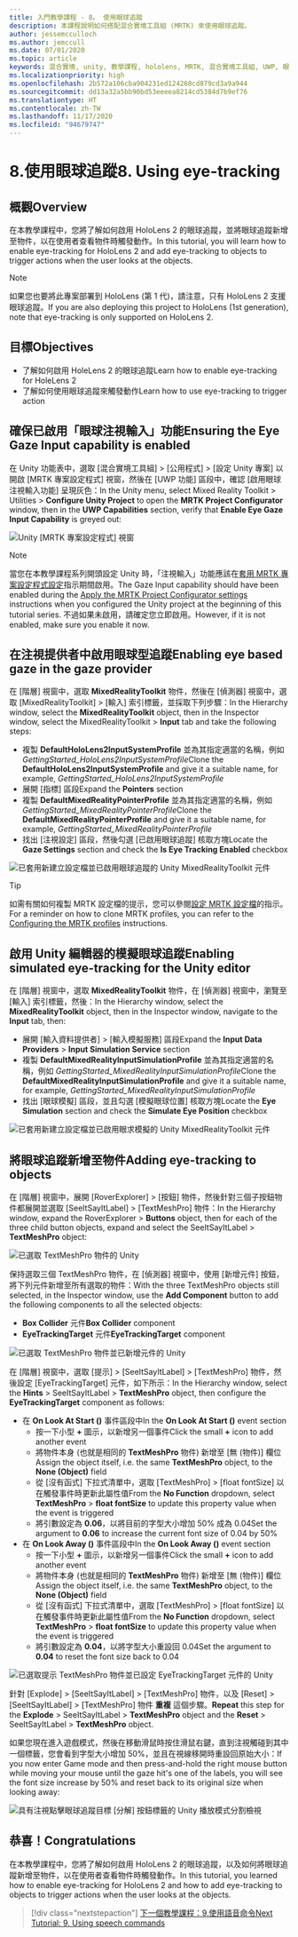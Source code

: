 ```yaml
---
title: 入門教學課程 - 8。 使用眼球追蹤
description: 本課程說明如何搭配混合實境工具組 (MRTK) 來使用眼球追蹤。
author: jessemcculloch
ms.author: jemccull
ms.date: 07/01/2020
ms.topic: article
keywords: 混合實境, unity, 教學課程, hololens, MRTK, 混合實境工具組, UWP, 眼球追蹤
ms.localizationpriority: high
ms.openlocfilehash: 2b572a106cba904231ed124260cd879cd3a9a944
ms.sourcegitcommit: dd13a32a5bb90bd53eeeea8214cd5384d7b9ef76
ms.translationtype: HT
ms.contentlocale: zh-TW
ms.lasthandoff: 11/17/2020
ms.locfileid: "94679747"
---
```

# <a name="8-using-eye-tracking"></a><span data-ttu-id="7fba9-105">8.使用眼球追蹤</span><span class="sxs-lookup"><span data-stu-id="7fba9-105">8. Using eye-tracking</span></span>

## <a name="overview"></a><span data-ttu-id="7fba9-106">概觀</span><span class="sxs-lookup"><span data-stu-id="7fba9-106">Overview</span></span>

<span data-ttu-id="7fba9-107">在本教學課程中，您將了解如何啟用 HoloLens 2 的眼球追蹤，並將眼球追蹤新增至物件，以在使用者查看物件時觸發動作。</span><span class="sxs-lookup"><span data-stu-id="7fba9-107">In this tutorial, you will learn how to enable eye-tracking for HoloLens 2 and add eye-tracking to objects to trigger actions when the user looks at the objects.</span></span>

> [!NOTE]
> <span data-ttu-id="7fba9-108">如果您也要將此專案部署到 HoloLens (第 1 代)，請注意，只有 HoloLens 2 支援眼球追蹤。</span><span class="sxs-lookup"><span data-stu-id="7fba9-108">If you are also deploying this project to HoloLens (1st generation), note that eye-tracking is only supported on HoloLens 2.</span></span>

## <a name="objectives"></a><span data-ttu-id="7fba9-109">目標</span><span class="sxs-lookup"><span data-stu-id="7fba9-109">Objectives</span></span>

* <span data-ttu-id="7fba9-110">了解如何啟用 HoleLens 2 的眼球追蹤</span><span class="sxs-lookup"><span data-stu-id="7fba9-110">Learn how to enable eye-tracking for HoleLens 2</span></span>
* <span data-ttu-id="7fba9-111">了解如何使用眼球追蹤來觸發動作</span><span class="sxs-lookup"><span data-stu-id="7fba9-111">Learn how to use eye-tracking to trigger action</span></span>

## <a name="ensuring-the-eye-gaze-input-capability-is-enabled"></a><span data-ttu-id="7fba9-112">確保已啟用「眼球注視輸入」功能</span><span class="sxs-lookup"><span data-stu-id="7fba9-112">Ensuring the Eye Gaze Input capability is enabled</span></span>

<span data-ttu-id="7fba9-113">在 Unity 功能表中，選取 [混合實境工具組] > [公用程式] > [設定 Unity 專案] 以開啟 [MRTK 專案設定程式] 視窗，然後在 [UWP 功能] 區段中，確認 [啟用眼球注視輸入功能] 呈現灰色：</span><span class="sxs-lookup"><span data-stu-id="7fba9-113">In the Unity menu, select Mixed Reality Toolkit > Utilities > **Configure Unity Project** to open the **MRTK Project Configurator** window, then in the **UWP Capabilities** section, verify that **Enable Eye Gaze Input Capability** is greyed out:</span></span>

![Unity [MRTK 專案設定程式] 視窗](images/mr-learning-base/base-08-section1-step1-1.png)

> [!NOTE]
> <span data-ttu-id="7fba9-115">當您在本教學課程系列開頭設定 Unity 時，「注視輸入」功能應該在[套用 MRTK 專案設定程式設定](mr-learning-base-02.md#1-apply-the-mrtk-project-configurator-settings)指示期間啟用。</span><span class="sxs-lookup"><span data-stu-id="7fba9-115">The Gaze Input capability should have been enabled during the [Apply the MRTK Project Configurator settings](mr-learning-base-02.md#1-apply-the-mrtk-project-configurator-settings) instructions when you configured the Unity project at the beginning of this tutorial series.</span></span> <span data-ttu-id="7fba9-116">不過如果未啟用，請確定您立即啟用。</span><span class="sxs-lookup"><span data-stu-id="7fba9-116">However, if it is not enabled, make sure you enable it now.</span></span>

## <a name="enabling-eye-based-gaze-in-the-gaze-provider"></a><span data-ttu-id="7fba9-117">在注視提供者中啟用眼球型追蹤</span><span class="sxs-lookup"><span data-stu-id="7fba9-117">Enabling eye based gaze in the gaze provider</span></span>

<span data-ttu-id="7fba9-118">在 [階層] 視窗中，選取 **MixedRealityToolkit** 物件，然後在 [偵測器] 視窗中，選取 [MixedRealityToolkit] > [輸入] 索引標籤，並採取下列步驟：</span><span class="sxs-lookup"><span data-stu-id="7fba9-118">In the Hierarchy window, select the **MixedRealityToolkit** object, then in the Inspector window, select the MixedRealityToolkit > **Input** tab and take the following steps:</span></span>

* <span data-ttu-id="7fba9-119">複製 **DefaultHoloLens2InputSystemProfile** 並為其指定適當的名稱，例如 _GettingStarted_HoloLens2InputSystemProfile_</span><span class="sxs-lookup"><span data-stu-id="7fba9-119">Clone the **DefaultHoloLens2InputSystemProfile** and give it a suitable name, for example, _GettingStarted_HoloLens2InputSystemProfile_</span></span>
* <span data-ttu-id="7fba9-120">展開 [指標] 區段</span><span class="sxs-lookup"><span data-stu-id="7fba9-120">Expand the **Pointers** section</span></span>
* <span data-ttu-id="7fba9-121">複製 **DefaultMixedRealityPointerProfile** 並為其指定適當的名稱，例如 _GettingStarted_MixedRealityPointerProfile_</span><span class="sxs-lookup"><span data-stu-id="7fba9-121">Clone the **DefaultMixedRealityPointerProfile** and give it a suitable name, for example, _GettingStarted_MixedRealityPointerProfile_</span></span>
* <span data-ttu-id="7fba9-122">找出 [注視設定] 區段，然後勾選 [已啟用眼球追蹤] 核取方塊</span><span class="sxs-lookup"><span data-stu-id="7fba9-122">Locate the **Gaze Settings** section and check the **Is Eye Tracking Enabled** checkbox</span></span>

![已套用新建立設定檔並已啟用眼球追蹤的 Unity MixedRealityToolkit 元件](images/mr-learning-base/base-08-section2-step1-1.png)

> [!TIP]
> <span data-ttu-id="7fba9-124">如需有關如何複製 MRTK 設定檔的提示，您可以參閱[設定 MRTK 設定檔](mr-learning-base-03.md)的指示。</span><span class="sxs-lookup"><span data-stu-id="7fba9-124">For a reminder on how to clone MRTK profiles, you can refer to the [Configuring the MRTK profiles](mr-learning-base-03.md) instructions.</span></span>

## <a name="enabling-simulated-eye-tracking-for-the-unity-editor"></a><span data-ttu-id="7fba9-125">啟用 Unity 編輯器的模擬眼球追蹤</span><span class="sxs-lookup"><span data-stu-id="7fba9-125">Enabling simulated eye-tracking for the Unity editor</span></span>

<span data-ttu-id="7fba9-126">在 [階層] 視窗中，選取 **MixedRealityToolkit** 物件，在 [偵測器] 視窗中，瀏覽至 [輸入] 索引標籤，然後：</span><span class="sxs-lookup"><span data-stu-id="7fba9-126">In the Hierarchy window, select the **MixedRealityToolkit** object, then in the Inspector window, navigate to the **Input** tab, then:</span></span>

* <span data-ttu-id="7fba9-127">展開 [輸入資料提供者]  >  [輸入模擬服務] 區段</span><span class="sxs-lookup"><span data-stu-id="7fba9-127">Expand the **Input Data Providers** > **Input Simulation Service** section</span></span>
* <span data-ttu-id="7fba9-128">複製 **DefaultMixedRealityInputSimulationProfile** 並為其指定適當的名稱，例如 _GettingStarted_MixedRealityInputSimulationProfile_</span><span class="sxs-lookup"><span data-stu-id="7fba9-128">Clone the **DefaultMixedRealityInputSimulationProfile** and give it a suitable name, for example, _GettingStarted_MixedRealityInputSimulationProfile_</span></span>
* <span data-ttu-id="7fba9-129">找出 [眼球模擬] 區段，並且勾選 [模擬眼球位置] 核取方塊</span><span class="sxs-lookup"><span data-stu-id="7fba9-129">Locate the **Eye Simulation** section and check the **Simulate Eye Position** checkbox</span></span>

![已套用新建立設定檔並已啟用眼求模擬的 Unity MixedRealityToolkit 元件](images/mr-learning-base/base-08-section3-step1-1.png)

## <a name="adding-eye-tracking-to-objects"></a><span data-ttu-id="7fba9-131">將眼球追蹤新增至物件</span><span class="sxs-lookup"><span data-stu-id="7fba9-131">Adding eye-tracking to objects</span></span>

<span data-ttu-id="7fba9-132">在 [階層] 視窗中，展開 [RoverExplorer] > [按鈕] 物件，然後針對三個子按鈕物件都展開並選取 [SeeItSayItLabel] > [TextMeshPro] 物件：</span><span class="sxs-lookup"><span data-stu-id="7fba9-132">In the Hierarchy window, expand the RoverExplorer > **Buttons** object, then for each of the three child button objects, expand and select the SeeItSayItLabel > **TextMeshPro** object:</span></span>

![已選取 TextMeshPro 物件的 Unity](images/mr-learning-base/base-08-section4-step1-1.png)

<span data-ttu-id="7fba9-134">保持選取三個 TextMeshPro 物件，在 [偵測器] 視窗中，使用 [新增元件] 按鈕，將下列元件新增至所有選取的物件：</span><span class="sxs-lookup"><span data-stu-id="7fba9-134">With the three TextMeshPro objects still selected, in the Inspector window, use the **Add Component** button to add the following components to all the selected objects:</span></span>

* <span data-ttu-id="7fba9-135">**Box Collider** 元件</span><span class="sxs-lookup"><span data-stu-id="7fba9-135">**Box Collider** component</span></span>
* <span data-ttu-id="7fba9-136">**EyeTrackingTarget** 元件</span><span class="sxs-lookup"><span data-stu-id="7fba9-136">**EyeTrackingTarget** component</span></span>

![已選取 TextMeshPro 物件並已新增元件的 Unity](images/mr-learning-base/base-08-section4-step1-2.png)

<span data-ttu-id="7fba9-138">在 [階層] 視窗中，選取 [提示] > [SeeItSayItLabel] > [TextMeshPro] 物件，然後設定 [EyeTrackingTarget] 元件，如下所示：</span><span class="sxs-lookup"><span data-stu-id="7fba9-138">In the Hierarchy window, select the **Hints** > SeeItSayItLabel > **TextMeshPro** object, then configure the **EyeTrackingTarget** component as follows:</span></span>

* <span data-ttu-id="7fba9-139">在 **On Look At Start ()** 事件區段中</span><span class="sxs-lookup"><span data-stu-id="7fba9-139">In the **On Look At Start ()** event section</span></span>
  * <span data-ttu-id="7fba9-140">按一下小型 **+** 圖示，以新增另一個事件</span><span class="sxs-lookup"><span data-stu-id="7fba9-140">Click the small **+** icon to add another event</span></span>
  * <span data-ttu-id="7fba9-141">將物件本身 (也就是相同的 **TextMeshPro** 物件) 新增至 [無 (物件)] 欄位</span><span class="sxs-lookup"><span data-stu-id="7fba9-141">Assign the object itself, i.e. the same **TextMeshPro** object, to the **None (Object)** field</span></span>
  * <span data-ttu-id="7fba9-142">從 [沒有函式] 下拉式清單中，選取 [TextMeshPro]  >  [float fontSize] 以在觸發事件時更新此屬性值</span><span class="sxs-lookup"><span data-stu-id="7fba9-142">From the **No Function** dropdown, select **TextMeshPro** > **float fontSize** to update this property value when the event is triggered</span></span>
  * <span data-ttu-id="7fba9-143">將引數設定為 **0.06**，以將目前的字型大小增加 50% 成為 0.04</span><span class="sxs-lookup"><span data-stu-id="7fba9-143">Set the argument to **0.06** to increase the current font size of 0.04 by 50%</span></span>
* <span data-ttu-id="7fba9-144">在 **On Look Away ()** 事件區段中</span><span class="sxs-lookup"><span data-stu-id="7fba9-144">In the **On Look Away ()** event section</span></span>
  * <span data-ttu-id="7fba9-145">按一下小型 **+** 圖示，以新增另一個事件</span><span class="sxs-lookup"><span data-stu-id="7fba9-145">Click the small **+** icon to add another event</span></span>
  * <span data-ttu-id="7fba9-146">將物件本身 (也就是相同的 **TextMeshPro** 物件) 新增至 [無 (物件)] 欄位</span><span class="sxs-lookup"><span data-stu-id="7fba9-146">Assign the object itself, i.e. the same **TextMeshPro** object, to the **None (Object)** field</span></span>
  * <span data-ttu-id="7fba9-147">從 [沒有函式] 下拉式清單中，選取 [TextMeshPro]  >  [float fontSize] 以在觸發事件時更新此屬性值</span><span class="sxs-lookup"><span data-stu-id="7fba9-147">From the **No Function** dropdown, select **TextMeshPro** > **float fontSize** to update this property value when the event is triggered</span></span>
  * <span data-ttu-id="7fba9-148">將引數設定為 **0.04**，以將字型大小重設回 0.04</span><span class="sxs-lookup"><span data-stu-id="7fba9-148">Set the argument to **0.04** to reset the font size back to 0.04</span></span>

![已選取提示 TextMeshPro 物件並已設定 EyeTrackingTarget 元件的 Unity](images/mr-learning-base/base-08-section4-step1-3.png)

<span data-ttu-id="7fba9-150">針對 [Explode] > [SeeItSayItLabel] > [TextMeshPro] 物件，以及 [Reset] > [SeeItSayItLabel] > [TextMeshPro] 物件 **重複** 這個步驟。</span><span class="sxs-lookup"><span data-stu-id="7fba9-150">**Repeat** this step for the **Explode** > SeeItSayItLabel > **TextMeshPro** object and the **Reset** > SeeItSayItLabel > **TextMeshPro** object.</span></span>

<span data-ttu-id="7fba9-151">如果您現在進入遊戲模式，然後在移動滑鼠時按住滑鼠右鍵，直到注視觸碰到其中一個標籤，您會看到字型大小增加 50%，並且在視線移開時重設回原始大小：</span><span class="sxs-lookup"><span data-stu-id="7fba9-151">If you now enter Game mode and then press-and-hold the right mouse button while moving your mouse until the gaze hit's one of the labels, you will see the font size increase by 50% and reset back to its original size when looking away:</span></span>

![具有注視點擊眼球追蹤目標 [分解] 按鈕標籤的 Unity 播放模式分割檢視](images/mr-learning-base/base-08-section4-step1-4.png)

## <a name="congratulations"></a><span data-ttu-id="7fba9-153">恭喜！</span><span class="sxs-lookup"><span data-stu-id="7fba9-153">Congratulations</span></span>

<span data-ttu-id="7fba9-154">在本教學課程中，您將了解如何啟用 HoloLens 2 的眼球追蹤，以及如何將眼球追蹤新增至物件，以在使用者查看物件時觸發動作。</span><span class="sxs-lookup"><span data-stu-id="7fba9-154">In this tutorial, you learned how to enable eye-tracking for HoloLens 2 and how to add eye-tracking to objects to trigger actions when the user looks at the objects.</span></span>

> [!div class="nextstepaction"]
> [<span data-ttu-id="7fba9-155">下一個教學課程：9.使用語音命令</span><span class="sxs-lookup"><span data-stu-id="7fba9-155">Next Tutorial: 9. Using speech commands</span></span>](mr-learning-base-09.md)